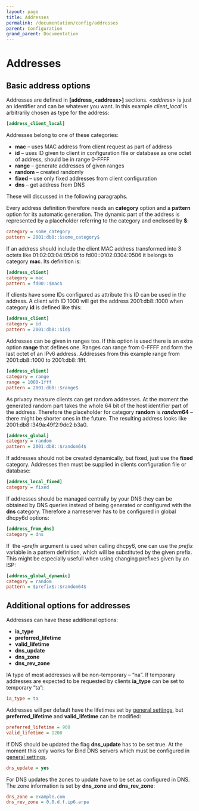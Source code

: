 ```yaml
---
layout: page
title: Addresses
permalink: /documentation/config/addresses
parent: Configuration
grand_parent: Documentation
---
```


# Addresses

## Basic address options

Addresses are defined in **[address_\<address>]** sections. _\<address>_ is just an identifier and can be whatever you want. In this example _client_local_ is arbitrarily chosen as type for the address:

```ini
[address_client_local]
```

Addresses belong to one of these categories:

- **mac** – uses MAC address from client request as part of address
- **id** – uses ID given to client in configuration file or database as one octet of address, should be in range 0-FFFF
- **range** – generate addresses of given ranges
- **random** – created randomly
- **fixed** – use only fixed addresses from client configuration
- **dns** – get address from DNS

These will discussed in the following paragraphs.

Every address definition therefore needs an **category** option and a **pattern** option for its automatic generation. The dynamic part of the address is represented by a placeholder referring to the category and enclosed by **$**:

```ini
category = some_category
pattern = 2001:db8::$some_category$
```

If an address should include the client MAC address transformed into 3 octets like 01:02:03:04:05:06 to fd00::0102:0304:0506 it belongs to category **mac**. Its definition is:

```ini
[address_client]
category = mac
pattern = fd00::$mac$
```

If clients have some IDs configured as attribute this ID can be used in the address. A client with ID 1000 will get the address 2001:db8::1000 when category **id** is defined like this:

```ini
[address_client]
category = id
pattern = 2001:db8::$id$
```

Addresses can be given in ranges too. If this option is used there is an extra option **range** that defines one. Ranges can range from 0-FFFF and form the last octet of an IPv6 address. Addresses from this example range from 2001:db8::1000 to 2001:db8::1fff.

```ini
[address_client]
category = range
range = 1000-1fff
pattern = 2001:db8::$range$
```

As privacy measure clients can get random addresses. At the moment the generated random part takes the whole 64 bit of the host identifier part of the address. Therefore the placeholder for category **random** is **$random64$** – there might be shorter ones in the future. The resulting address looks like 2001:db8::349a:49f2:9dc2:b3a0.

```ini
[address_global]
category = random
pattern = 2001:db8::$random64$
```

If addresses should not be created dynamically, but fixed, just use the **fixed** category. Addresses then must be supplied in clients configuration file or database:

```ini
[address_local_fixed]
category = fixed
```

If addresses should be managed centrally by your DNS they can be obtained by DNS queries instead of being generated or configured with the **dns** category. Therefore a nameserver has to be configured in global dhcpy6d options:

```ini
[address_from_dns]
category = dns
```

If  the _–prefix_ argument is used when calling dhcpy6, one can use the $prefix$ variable in a pattern definition, which will be substituted by the given prefix. This might be especially usefull when using changing prefixes given by an ISP:

```ini
[address_global_dynamic]
category = random
pattern = $prefix$::$random64$
```

## Additional options for addresses

Addresses can have these additional options:

- **ia_type**
- **preferred_lifetime**
- **valid_lifetime**
- **dns_update**
- **dns_zone**
- **dns_rev_zone**

IA type of most addresses will be non-temporary – “na”. If temporary addresses are expected to be requested by clients **ia_type** can be set to temporary “ta”:

```ini
ia_type = ta
```

Addresses will per default have the lifetimes set by [general settings](/documentation/config/general/ "General"), but **preferred_lifetime** and **valid_lifetime** can be modified:

```ini
preferred_lifetime = 900
valid_lifetime = 1200
```

If DNS should be updated the flag **dns_update** has to be set true. At the moment this only works for Bind DNS servers which must be configured in [general settings](/documentation/config/general/ "General").

```ini
dns_update = yes
```

For DNS updates the zones to update have to be set as configured in DNS. The zone information is set by **dns_zone** and **dns_rev_zone**:

```ini
dns_zone = example.com
dns_rev_zone = 0.0.d.f.ip6.arpa
```